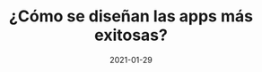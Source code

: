 ---
episode: 7
date: "2021-01-29"
title: ¿Cómo se diseñan las apps más exitosas?
guest: María Fernanda Herrera
business: Rappi
category: Diseño
description: "Nuestra primer conversación del año fue con María Fernanda Herrera, directora en diseño de producto en RappiPay, donde acaban de lanzar RappiCard: la tarjeta de crédito de Rappi. En la charla abordamos la experiencia de usuario, mejores prácticas en el tema, consideraciones y aprendizajes del sector Fintech y las recomendaciones para negocios que tiene Mafer para nuestra comunidad."
file: https://www.buzzsprout.com/895972/7567648-e07-experiencia-de-usuario-y-fintech-maria-fernanda-herrera.mp3?blob_id=33594316&download=true
spotify: https://open.spotify.com/episode/1aYPu763hSEOMwdm5QitWc
apple: https://podcasts.apple.com/mx/podcast/e07-experiencia-usuario-y-fintech-mar%C3%ADa-fernanda-herrera/id1500473556?i=1000507484722
google: https://podcasts.google.com/feed/aHR0cHM6Ly9mZWVkcy5idXp6c3Byb3V0LmNvbS84OTU5NzIucnNz/episode/QnV6enNwcm91dC03NTY3NjQ4
youtube: https://www.youtube.com/watch?v=BE5Xo8Uj3uQ
---